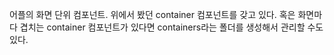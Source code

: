 어플의 화면 단위 컴포넌트. 위에서 봤던 container 컴포넌트를 갖고 있다. 혹은 화면마다 겹치는 container 컴포넌트가 있다면 containers라는 폴더를 생성해서 관리할 수도 있다.